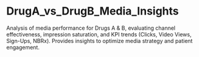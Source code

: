 # DrugA_vs_DrugB_Media_Insights
Analysis of media performance for Drugs A &amp; B, evaluating channel effectiveness, impression saturation, and KPI trends (Clicks, Video Views, Sign-Ups, NBRx). Provides insights to optimize media strategy and patient engagement.
